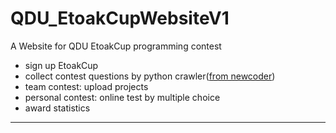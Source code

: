 # QDU_EtoakCupWebsiteV1
A Website for QDU EtoakCup programming contest  

- sign up EtoakCup
- collect contest questions by python crawler([from newcoder](https://www.nowcoder.com/))
- team contest: upload projects
- personal contest: online test by multiple choice
- award statistics
-----------------------------------------------------
